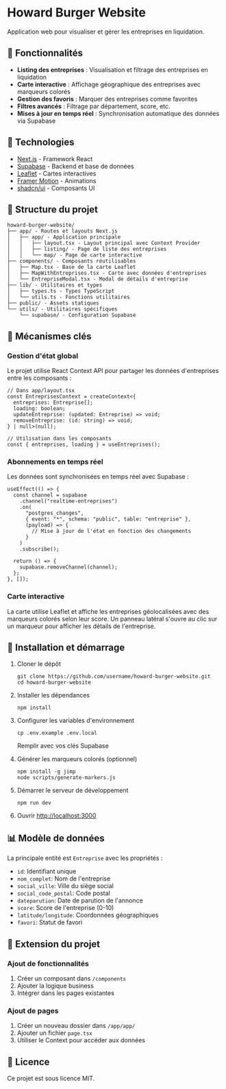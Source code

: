 # Howard Burger Website

Application web pour visualiser et gérer les entreprises en liquidation.

## 🚀 Fonctionnalités

- **Listing des entreprises** : Visualisation et filtrage des entreprises en liquidation
- **Carte interactive** : Affichage géographique des entreprises avec marqueurs colorés
- **Gestion des favoris** : Marquer des entreprises comme favorites
- **Filtres avancés** : Filtrage par département, score, etc.
- **Mises à jour en temps réel** : Synchronisation automatique des données via Supabase

## 🔧 Technologies

- [Next.js](https://nextjs.org/) - Framework React
- [Supabase](https://supabase.io/) - Backend et base de données
- [Leaflet](https://leafletjs.com/) - Cartes interactives
- [Framer Motion](https://www.framer.com/motion/) - Animations
- [shadcn/ui](https://ui.shadcn.com/) - Composants UI

## 📂 Structure du projet

```
howard-burger-website/
├── app/ - Routes et layouts Next.js
│   ├── app/ - Application principale
│   │   ├── layout.tsx - Layout principal avec Context Provider
│   │   ├── listing/ - Page de liste des entreprises
│   │   └── map/ - Page de carte interactive
├── components/ - Composants réutilisables
│   ├── Map.tsx - Base de la carte Leaflet
│   ├── MapWithEntreprises.tsx - Carte avec données d'entreprises
│   └── EntrepriseModal.tsx - Modal de détails d'entreprise
├── lib/ - Utilitaires et types
│   ├── types.ts - Types TypeScript
│   └── utils.ts - Fonctions utilitaires
├── public/ - Assets statiques
└── utils/ - Utilitaires spécifiques
    └── supabase/ - Configuration Supabase
```

## 🧠 Mécanismes clés

### Gestion d'état global

Le projet utilise React Context API pour partager les données d'entreprises entre les composants :

```tsx
// Dans app/layout.tsx
const EntreprisesContext = createContext<{
  entreprises: Entreprise[];
  loading: boolean;
  updateEntreprise: (updated: Entreprise) => void;
  removeEntreprise: (id: string) => void;
} | null>(null);

// Utilisation dans les composants
const { entreprises, loading } = useEntreprises();
```

### Abonnements en temps réel

Les données sont synchronisées en temps réel avec Supabase :

```tsx
useEffect(() => {
  const channel = supabase
    .channel("realtime-entreprises")
    .on(
      "postgres_changes",
      { event: "*", schema: "public", table: "entreprise" },
      (payload) => {
        // Mise à jour de l'état en fonction des changements
      }
    )
    .subscribe();

  return () => {
    supabase.removeChannel(channel);
  };
}, []);
```

### Carte interactive

La carte utilise Leaflet et affiche les entreprises géolocalisées avec des marqueurs colorés selon leur score. Un panneau latéral s'ouvre au clic sur un marqueur pour afficher les détails de l'entreprise.

## 🚦 Installation et démarrage

1. Cloner le dépôt
   ```
   git clone https://github.com/username/howard-burger-website.git
   cd howard-burger-website
   ```

2. Installer les dépendances
   ```
   npm install
   ```

3. Configurer les variables d'environnement
   ```
   cp .env.example .env.local
   ```
   Remplir avec vos clés Supabase

4. Générer les marqueurs colorés (optionnel)
   ```
   npm install -g jimp
   node scripts/generate-markers.js
   ```

5. Démarrer le serveur de développement
   ```
   npm run dev
   ```

6. Ouvrir [http://localhost:3000](http://localhost:3000)

## 📊 Modèle de données

La principale entité est `Entreprise` avec les propriétés :

- `id`: Identifiant unique
- `nom_complet`: Nom de l'entreprise
- `social_ville`: Ville du siège social
- `social_code_postal`: Code postal
- `dateparution`: Date de parution de l'annonce
- `score`: Score de l'entreprise (0-10)
- `latitude/longitude`: Coordonnées géographiques
- `favori`: Statut de favori

## 🧩 Extension du projet

### Ajout de fonctionnalités

1. Créer un composant dans `/components`
2. Ajouter la logique business
3. Intégrer dans les pages existantes

### Ajout de pages

1. Créer un nouveau dossier dans `/app/app/`
2. Ajouter un fichier `page.tsx`
3. Utiliser le Context pour accéder aux données

## 📜 Licence

Ce projet est sous licence MIT.